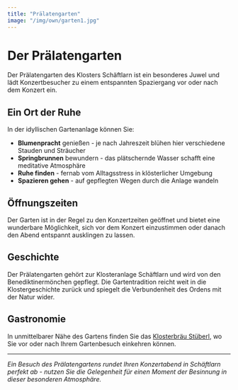 ```yaml
---
title: "Prälatengarten"
image: "/img/own/garten1.jpg"
---
```


# Der Prälatengarten

Der Prälatengarten des Klosters Schäftlarn ist ein besonderes Juwel und lädt Konzertbesucher zu einem entspannten Spaziergang vor oder nach dem Konzert ein.

## Ein Ort der Ruhe

In der idyllischen Gartenanlage können Sie:

- **Blumenpracht** genießen - je nach Jahreszeit blühen hier verschiedene Stauden und Sträucher
- **Springbrunnen** bewundern - das plätschernde Wasser schafft eine meditative Atmosphäre  
- **Ruhe finden** - fernab vom Alltagsstress in klösterlicher Umgebung
- **Spazieren gehen** - auf gepflegten Wegen durch die Anlage wandeln

## Öffnungszeiten

Der Garten ist in der Regel zu den Konzertzeiten geöffnet und bietet eine wunderbare Möglichkeit, sich vor dem Konzert einzustimmen oder danach den Abend entspannt ausklingen zu lassen.

## Geschichte

Der Prälatengarten gehört zur Klosteranlage Schäftlarn und wird von den Benediktinermönchen gepflegt. Die Gartentradition reicht weit in die Klostergeschichte zurück und spiegelt die Verbundenheit des Ordens mit der Natur wider.

## Gastronomie

In unmittelbarer Nähe des Gartens finden Sie das [Klosterbräu Stüberl](http://www.klosterbraeustueberl-schaeftlarn.de/), wo Sie vor oder nach Ihrem Gartenbesuch einkehren können.

---

*Ein Besuch des Prälatengartens rundet Ihren Konzertabend in Schäftlarn perfekt ab - nutzen Sie die Gelegenheit für einen Moment der Besinnung in dieser besonderen Atmosphäre.*